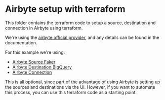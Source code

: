 # Airbyte setup with terraform

This folder contains the terraform code to setup a source, destination and connection in Airbyte using terraform.

We're using the [airbyte official provider](https://registry.terraform.io/providers/airbytehq/airbyte/latest/docs), and any details can be found in the documentation.

For this example we're using:
- [Airbyte Source Faker](https://registry.terraform.io/providers/airbytehq/airbyte/latest/docs/resources/source_faker)
- [Airbyte Destination BigQuery](https://registry.terraform.io/providers/airbytehq/airbyte/latest/docs/resources/destination_bigquery)
- [Airbyte Connection](https://registry.terraform.io/providers/airbytehq/airbyte/latest/docs/resources/connection)

This is all optional, since part of the advantage of using Airbyte is setting up the sources and destinations via the UI. However, if you want to automate this process, you can use this terraform code as a starting point.